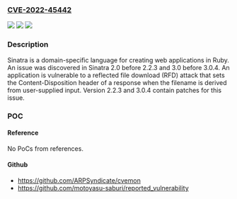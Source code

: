 ### [CVE-2022-45442](https://cve.mitre.org/cgi-bin/cvename.cgi?name=CVE-2022-45442)
![](https://img.shields.io/static/v1?label=Product&message=sinatra&color=blue)
![](https://img.shields.io/static/v1?label=Version&message=n%2Fa&color=blue)
![](https://img.shields.io/static/v1?label=Vulnerability&message=CWE-494%3A%20Download%20of%20Code%20Without%20Integrity%20Check&color=brighgreen)

### Description

Sinatra is a domain-specific language for creating web applications in Ruby. An issue was discovered in Sinatra 2.0 before 2.2.3 and 3.0 before 3.0.4. An application is vulnerable to a reflected file download (RFD) attack that sets the Content-Disposition header of a response when the filename is derived from user-supplied input. Version 2.2.3 and 3.0.4 contain patches for this issue.

### POC

#### Reference
No PoCs from references.

#### Github
- https://github.com/ARPSyndicate/cvemon
- https://github.com/motoyasu-saburi/reported_vulnerability

